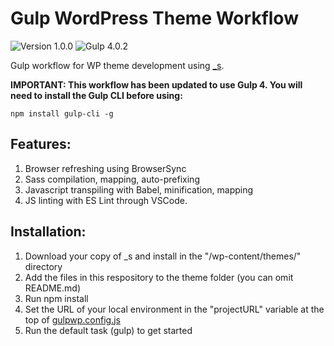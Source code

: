 # Gulp WordPress Theme Workflow

![Version 1.0.0](https://img.shields.io/badge/Version-1.0.0-brightgreen.svg)
![Gulp 4.0.2](https://img.shields.io/badge/gulp-4.0.2-red)

Gulp workflow for WP theme development using [_s](http://underscores.me/).

**IMPORTANT: This workflow has been updated to use Gulp 4. You will need to install the Gulp CLI before using:**

`npm install gulp-cli -g`

## Features:

1. Browser refreshing using BrowserSync
2. Sass compilation, mapping, auto-prefixing
3. Javascript transpiling with Babel, minification, mapping
4. JS linting with ES Lint through VSCode.

## Installation:

1. Download your copy of _s and install in the "/wp-content/themes/" directory
2. Add the files in this respository to the theme folder (you can omit README.md)
3. Run npm install
4. Set the URL of your local environment in the "projectURL" variable at the top of [gulpwp.config.js](gulpwp.config.js)
5. Run the default task (gulp) to get started